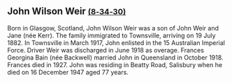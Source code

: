 ## John Wilson Weir <small>[(8‑34‑30)](https://brisbane.discovereverafter.com/profile/31977166 "Go to Memorial Information" )</small>

Born in Glasgow, Scotland, John Wilson Weir was a son of John Weir and Jane (née Kerr). The family immigrated to Townsville, arriving on 19 July 1882. In Townsville in March 1917, John enlisted in the 15 Australian Imperial Force. Driver Weir was discharged in June 1918 as overage. Frances Georgina Bain (née Backwell) married John in Queensland in October 1918. Frances died in 1927. John was residing in Beatty Road, Salisbury when he died on 16 December 1947 aged 77 years.
